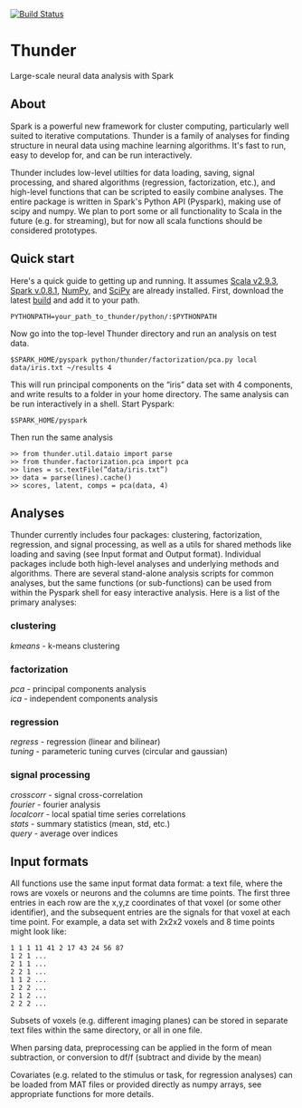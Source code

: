[![Build Status](https://travis-ci.org/freeman-lab/thunder.png)](https://travis-ci.org/freeman-lab/thunder)

Thunder
=======

Large-scale neural data analysis with Spark

## About

Spark is a powerful new framework for cluster computing, particularly well suited to iterative computations. Thunder is a family of analyses for finding structure in neural data using machine learning algorithms. It's fast to run, easy to develop for, and can be run interactively.

Thunder includes low-level utilties for data loading, saving, signal processing, and shared algorithms (regression, factorization, etc.), and high-level functions that can be scripted to easily combine analyses. The entire package is written in Spark's Python API (Pyspark), making use of scipy and numpy. We plan to port some or all functionality to Scala in the future (e.g. for streaming), but for now all scala functions should be considered prototypes.

## Quick start

Here's a quick guide to getting up and running. It assumes [Scala v2.9.3](http://www.scala-lang.org/download/2.9.3.html), [Spark v.0.8.1](http://spark.incubator.apache.org/downloads.html), [NumPy](http://www.numpy.org/), and [SciPy](http://scipy.org/scipylib/index.html) are already installed. First, download the latest [build](https://github.com/freeman-lab/thunder/archive/master.zip) and add it to your path.

	PYTHONPATH=your_path_to_thunder/python/:$PYTHONPATH

Now go into the top-level Thunder directory and run an analysis on test data.

	$SPARK_HOME/pyspark python/thunder/factorization/pca.py local data/iris.txt ~/results 4

This will run principal components on the “iris” data set with 4 components, and write results to a folder in your home directory. The same analysis can be run interactively in a shell. Start Pyspark:

	$SPARK_HOME/pyspark

Then run the same analysis

	>> from thunder.util.dataio import parse
	>> from thunder.factorization.pca import pca
	>> lines = sc.textFile(”data/iris.txt”)
	>> data = parse(lines).cache()
	>> scores, latent, comps = pca(data, 4)

## Analyses

Thunder currently includes four packages: clustering, factorization, regression, and signal processing, as well as a utils for shared methods like loading and saving (see Input format and Output format). Individual packages include both high-level analyses and underlying methods and algorithms. There are several stand-alone analysis scripts for common analyses, but the same functions (or sub-functions) can be used from within the Pyspark shell for easy interactive analysis. Here is a list of the primary analyses:

### clustering

_kmeans_ - k-means clustering

### factorization

_pca_ - principal components analysis  
_ica_ - independent components analysis

### regression

_regress_ - regression (linear and bilinear)  
_tuning_ - parameteric tuning curves (circular and gaussian)

### signal processing

_crosscorr_ - signal cross-correlation  
_fourier_ - fourier analysis  
_localcorr_ - local spatial time series correlations  
_stats_ - summary statistics (mean, std, etc.)  
_query_ - average over indices  


## Input formats

All functions use the same input format data format: a text file, where the rows are voxels or neurons and the columns are time points. The first three entries in each row are the x,y,z coordinates of that voxel (or some other identifier), and the subsequent entries are the signals for that voxel at each time point. For example, a data set with 2x2x2 voxels and 8 time points might look like:

	1 1 1 11 41 2 17 43 24 56 87
	1 2 1 ...
	2 1 1 ...
	2 2 1 ...
	1 1 2 ...
	1 2 2 ...
	2 1 2 ...
	2 2 2 ...

Subsets of voxels (e.g. different imaging planes) can be stored in separate text files within the same directory, or all in one file.

When parsing data, preprocessing can be applied in the form of mean subtraction, or conversion to df/f (subtract and divide by the mean)

Covariates (e.g. related to the stimulus or task, for regression analyses) can be loaded from MAT files or provided directly as numpy arrays, see appropriate functions for more details.
